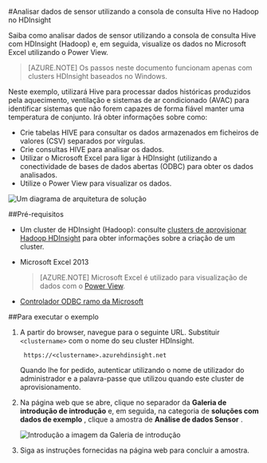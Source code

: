 <properties
    pageTitle="Analisar dados de sensor utilizando ramo e Hadoop | Microsoft Azure"
    description="Saiba como analisar dados de sensor utilizando a consola de consulta Hive com HDInsight (Hadoop) e, em seguida, visualizar dados no Microsoft Excel com o PowerView."
    services="hdinsight"
    documentationCenter=""
    authors="Blackmist"
    manager="jhubbard"
    editor="cgronlun"
    tags="azure-portal"/>

<tags
    ms.service="hdinsight"
    ms.workload="big-data"
    ms.tgt_pltfrm="na"
    ms.devlang="na"
    ms.topic="article"
    ms.date="09/20/2016" 
    ms.author="larryfr"/>

#<a name="analyze-sensor-data-using-the-hive-query-console-on-hadoop-in-hdinsight"></a>Analisar dados de sensor utilizando a consola de consulta Hive no Hadoop no HDInsight

Saiba como analisar dados de sensor utilizando a consola de consulta Hive com HDInsight (Hadoop) e, em seguida, visualize os dados no Microsoft Excel utilizando o Power View.

> [AZURE.NOTE] Os passos neste documento funcionam apenas com clusters HDInsight baseados no Windows.

Neste exemplo, utilizará Hive para processar dados históricas produzidos pela aquecimento, ventilação e sistemas de ar condicionado (AVAC) para identificar sistemas que não forem capazes de forma fiável manter uma temperatura de conjunto. Irá obter informações sobre como:

- Crie tabelas HIVE para consultar os dados armazenados em ficheiros de valores (CSV) separados por vírgulas.
- Crie consultas HIVE para analisar os dados.
- Utilizar o Microsoft Excel para ligar à HDInsight (utilizando a conectividade de bases de dados abertas (ODBC) para obter os dados analisados.
- Utilize o Power View para visualizar os dados.

![Um diagrama de arquitetura de solução](./media/hdinsight-hive-analyze-sensor-data/hvac-architecture.png)

##<a name="prerequisites"></a>Pré-requisitos

* Um cluster de HDInsight (Hadoop): consulte [clusters de aprovisionar Hadoop HDInsight](hdinsight-provision-clusters.md) para obter informações sobre a criação de um cluster.

* Microsoft Excel 2013

    > [AZURE.NOTE] Microsoft Excel é utilizado para visualização de dados com o [Power View](https://support.office.com/Article/Power-View-Explore-visualize-and-present-your-data-98268d31-97e2-42aa-a52b-a68cf460472e?ui=en-US&rs=en-US&ad=US).

* [Controlador ODBC ramo da Microsoft](http://www.microsoft.com/download/details.aspx?id=40886)

##<a name="to-run-the-sample"></a>Para executar o exemplo

1. A partir do browser, navegue para o seguinte URL. Substituir `<clustername>` com o nome do seu cluster HDInsight.

        https://<clustername>.azurehdinsight.net

    Quando lhe for pedido, autenticar utilizando o nome de utilizador do administrador e a palavra-passe que utilizou quando este cluster de aprovisionamento.

2. Na página web que se abre, clique no separador da **Galeria de introdução de introdução** e, em seguida, na categoria de **soluções com dados de exemplo** , clique a amostra de **Análise de dados Sensor** .

    ![Introdução a imagem da Galeria de introdução](./media/hdinsight-hive-analyze-sensor-data/getting-started-gallery.png)

3. Siga as instruções fornecidas na página web para concluir a amostra.
